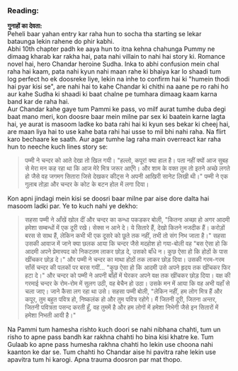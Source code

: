 ### Reading:
**गुनाहों का देवता:**  
Peheli baar yahan entry kar raha hun to socha tha starting se lekar bataunga lekin rahene do phir kabhi.  
Abhi 10th chapter padh ke aaya hun to itna kehna chahunga Pummy ne dimaag kharab kar rakha hai, pata nahi villain to nahi hai story ki. Romance novel hai, hero Chandar heroine Sudha. Inka to abhi confusion mein chal raha hai kaam, pata nahi kyun nahi maan rahe ki bhaiya kar lo shaadi tum log perfect ho ek doosreke liye, lekin na inhe to confirm hai ki "humein thodi hai pyar kisi se", are nahi hai to kahe Chandar ki chithi na aane pe ro rahi ho aur kahe Sudha ki shaadi ki baat chalne pe tumhara dimaag kaam karna band kar de raha hai.  
Aur Chandar kahe gaye tum Pammi ke pass, vo milf aurat tumhe duba degi baat mano meri, kon doosre baar mein milne par sex ki baatein karne lagta hai, ye aurat is masoom ladke ko bata rahi hai ki kyun ses bekar ki cheej hai, are maan liya hai to use kahe bata rahi hai usse to mil bhi nahi raha. Na flirt karo bechaare ke saath. Aur agar tumhe lag raha main overreact kar raha hun to neeche kuch lines story se:  
  
>पम्मी ने चन्दर को आते देखा तो खिल गयी। "हल्लो, कपूर! क्या हाल है। पता नहीं क्यों आज सुबह से मेरा मन कह रहा था कि आज मेरे मित्र जरूर आएँगे। और शाम के वक्त तुम तो इतने अच्छे लगते हो जैसे वह जगमग सितारा जिसे देखकर कीट्स ने अपनी आखिरी सानेट लिखी थी।" पम्मी ने एक गुलाब तोड़ा और चन्दर के कोट के बटन होल में लगा दिया।  
  
Kon apni jindagi mein kisi se doosri baar milne par aise dore dalta hai masoom ladki par. Ye to kuch nahi ye dekho:  
  
>सहसा पम्मी ने आँखें खोल दीं और चन्दर का कन्धा पकडकर बोली, "कितना अच्छा हो अगर आदमी हमेशा सम्बन्धों में एक दूरी रखे। सेक्स न आने दे। ये सितारे हैं, देखो कितने नजदीक हैं। करोड़ों बरस से साथ हैं, लेकिन कभी भी एक दूसरे को छूते तक नहीं, तभी तो संग निभ जाता है।" सहसा उसकी आवाज में जाने क्या छलक आया कि चन्दर जैसे मदहोश हो गया-बोली वह "बस ऐसा हो कि आदमी अपने प्रेमास्पद को निकटतम लाकर छोड़ दे, उसको बाँधे न। कुछ ऐसा हो कि होठों के पास खींचकर छोड़ दे।" और पम्मी ने चन्दर का माथा होठों तक लाकर छोड़ दिया। उसकी गरम-गरम साँसें चन्दर की पलकों पर बरस गयीं... "कुछ ऐसा हो कि आदमी उसे अपने हृदय तक खींचकर फिर हटा दे।" और चन्दर को पम्मी ने अपनी बाँहों में घेरकर अपने वक्ष तक खींचकर छोड़ दिया। वक्ष की गरमाई चन्दर के रोम-रोम में सुलग उठी, वह बेचैन हो उठा। उसके मन में आया कि वह अभी यहाँ से चला जाए। जाने कैसा लग रहा था उसे। सहसा पम्मी बोली, "लेकिन नहीं, हम लोग मित्र हैं और कपूर, तुम बहुत पवित्र हो, निष्कलंक हो और तुम पवित्र रहोगे। मैं जितनी दूरी, जितना अन्तर, जितनी पवित्रता पसन्द करती हूँ, वह तुममें है और हम लोगों में हमेशा निभेगी जैसे इन सितारों में हमेशा निभती आयी है।"  
  
Na Pammi tum hamesha rishto kuch doori se nahi nibhana chahti, tum un risho to apne pass bandh kar rakhna chahti ho bina kisi khatre ke. Tum Gulaab ko apne pass humesha rakhna chahti ho lekin use choona nahi kaanton ke dar se. Tum chahti ho Chandar aise hi pavitra rahe lekin use apavitra tum hi karogi. Apna trauma doosron par mat thopo.